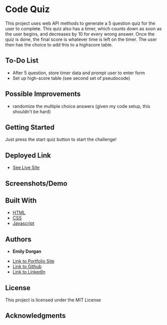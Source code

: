 # Code Quiz

This project uses web API methods to generate a 5 question quiz for the user to complete. This quiz also has a timer, which counts down as soon as the user begins,
and decreases by 10 for every wrong answer. Once the quiz is done, the final score is whatever time is left on the timer. The user then has the choice to add this to a highscore table.

## To-Do List

* After 5 question, store timer data and prompt user to enter form
* Set up high-score table (see second set of pseudocode)

## Possible Improvements

* randomize the multiple choice answers (given my code setup, this shouldn't be hard)

## Getting Started

Just press the start quiz button to start the challenge!

## Deployed Link

* [See Live Site](https://emdorgan.github.io/code-quiz/)

## Screenshots/Demo


## Built With

* [HTML](https://developer.mozilla.org/en-US/docs/Web/HTML)
* [CSS](https://developer.mozilla.org/en-US/docs/Web/CSS)
* [Javascript](https://developer.mozilla.org/en-US/docs/Web/JavaScript)


## Authors

* **Emily Dorgan** 

- [Link to Portfolio Site](https://emdorgan.github.io/portfolio/)
- [Link to Github](https://github.com/emdorgan)
- [Link to LinkedIn](https://www.linkedin.com/in/emily-dorgan/)

## License

This project is licensed under the MIT License 

## Acknowledgments